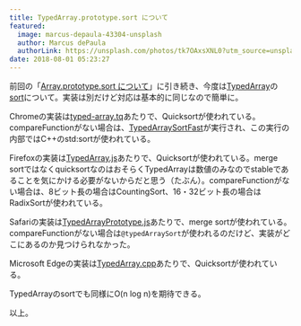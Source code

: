 ```yaml
---
title: TypedArray.prototype.sort について
featured:
  image: marcus-depaula-43304-unsplash
  author: Marcus dePaula
  authorLink: https://unsplash.com/photos/tk7OAxsXNL0?utm_source=unsplash&utm_medium=referral&utm_content=creditCopyText
date: 2018-08-01 05:23:27
---
```

前回の「[Array.prototype.sort について](https://memolog.org/2018/about-array-prototype-sort.html)」に引き続き、今度は[TypedArray](https://developer.mozilla.org/ja/docs/Web/JavaScript/Reference/Global_Objects/TypedArray)の[sort](https://developer.mozilla.org/ja/docs/Web/JavaScript/Reference/Global_Objects/TypedArray/sort)について。実装は別だけど対応は基本的に同じなので簡単に。<!-- more -->

Chromeの実装は[typed-array.tq](https://github.com/v8/v8/blob/master/src/builtins/typed-array.tq#L257)あたりで、Quicksortが使われている。compareFunctionがない場合は、[TypedArraySortFast](https://github.com/v8/v8/blob/master/src/runtime/runtime-typedarray.cc#L107)が実行され、この実行の内部ではC++のstd:sortが使われている。

Firefoxの実装は[TypedArray.js](https://github.com/mozilla/gecko-dev/blob/master/js/src/builtin/TypedArray.js#L1159)あたりで、Quicksortが使われている。merge sortではなくquicksortなのはおそらくTypedArrayは数値のみなのでstableであることを気にかける必要がないからだと思う（たぶん）。compareFunctionがない場合は、8ビット長の場合はCountingSort、16・32ビット長の場合はRadixSortが使われている。

Safariの実装は[TypedArrayPrototype.js](https://github.com/WebKit/webkit/blob/master/Source/JavaScriptCore/builtins/TypedArrayPrototype.js#L190)あたりで、merge sortが使われている。compareFunctionがない場合は`@typedArraySort`が使われるのだけど、実装がどこにあるのか見つけられなかった。

Microsoft Edgeの実装は[TypedArray.cpp](https://github.com/Microsoft/ChakraCore/blob/17dbf40e9470022795d912bc207a10cfc64ff7e2/lib/Runtime/Library/TypedArray.cpp#L2444)あたりで、Quicksortが使われている。

TypedArrayのsortでも同様にO(n log n)を期待できる。

以上。
